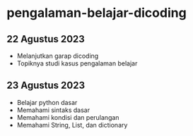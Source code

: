 # pengalaman-belajar-dicoding
## 22 Agustus 2023
  - Melanjutkan garap dicoding
  - Topiknya studi kasus pengalaman belajar
## 23 Agustus 2023
  - Belajar python dasar
  - Memahami sintaks dasar
  - Memahami kondisi dan perulangan
  - Memahami String, List, dan dictionary
